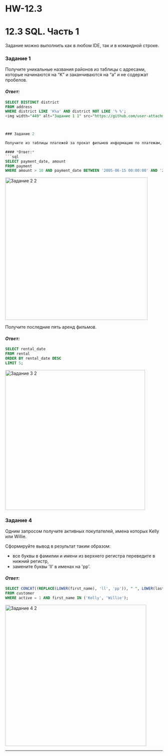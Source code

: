 # HW-12.3
# 12.3 SQL. Часть 1

Задание можно выполнить как в любом IDE, так и в командной строке.

### Задание 1

Получите уникальные названия районов из таблицы с адресами, которые начинаются на “K” и заканчиваются на “a” и не содержат пробелов.

#### *Ответ:*
```sql
SELECT DISTINCT district
FROM address
WHERE district LIKE 'K%a' AND district NOT LIKE '% %';
<img width="449" alt="Задание 1 1" src="https://github.com/user-attachments/assets/a19aefc1-d2e4-4a0d-ace6-452df9060dc4" />



### Задание 2

Получите из таблицы платежей за прокат фильмов информацию по платежам, которые выполнялись в промежуток с 15 июня 2005 года по 18 июня 2005 года **включительно** и стоимость которых превышает 10.00.

#### *Ответ:*
```sql
SELECT payment_date, amount
FROM payment
WHERE amount > 10 AND payment_date BETWEEN '2005-06-15 00:00:00' AND '2005-06-18 23:59:59';
```
<img width="455" alt="Задание 2 2" src="https://github.com/user-attachments/assets/1e142d34-994f-4ea7-8288-805dcfdc8a53" />



Получите последние пять аренд фильмов.

#### *Ответ:*
```sql
SELECT rental_date
FROM rental
ORDER BY rental_date DESC
LIMIT 5;
```
<img width="447" alt="Задание 3 2" src="https://github.com/user-attachments/assets/d8b74a42-4885-497d-861c-819e13e51570" />



### Задание 4

Одним запросом получите активных покупателей, имена которых Kelly или Willie. 

Сформируйте вывод в результат таким образом:
- все буквы в фамилии и имени из верхнего регистра переведите в нижний регистр,
- замените буквы 'll' в именах на 'pp'.

#### *Ответ:*
```sql
SELECT CONCAT((REPLACE(LOWER(first_name), 'll', 'pp')), " ", LOWER(last_name)) AS 'Имя и фамилия' , active
FROM customer
WHERE active = 1 AND first_name IN ('Kelly', 'Willie');
```
<img width="451" alt="Задание 4 2" src="https://github.com/user-attachments/assets/8648e47a-9fe4-4940-8de7-c9a9a61f0654" />


---
